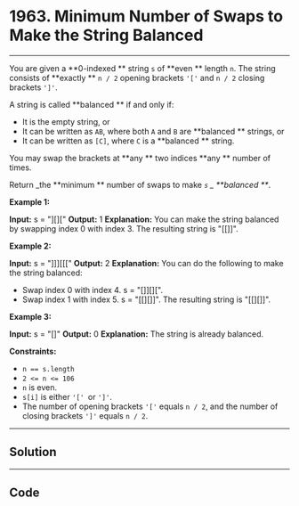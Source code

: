 # 1963. Minimum Number of Swaps to Make the String Balanced

---

You are given a **0-indexed ** string `s` of **even ** length `n`. The string consists of **exactly ** `n / 2` opening brackets `'['` and `n / 2` closing brackets `']'`.

A string is called **balanced ** if and only if:

  * It is the empty string, or
  * It can be written as `AB`, where both `A` and `B` are **balanced ** strings, or
  * It can be written as `[C]`, where `C` is a **balanced ** string.



You may swap the brackets at **any ** two indices **any ** number of times.

Return _the **minimum ** number of swaps to make _`s` _ **balanced **_.

 

**Example 1:**


**Input:** s = "][]["
**Output:** 1
**Explanation:** You can make the string balanced by swapping index 0 with index 3.
The resulting string is "[[]]".


**Example 2:**


**Input:** s = "]]][[["
**Output:** 2
**Explanation:** You can do the following to make the string balanced:
- Swap index 0 with index 4. s = "[]][][".
- Swap index 1 with index 5. s = "[[][]]".
The resulting string is "[[][]]".


**Example 3:**


**Input:** s = "[]"
**Output:** 0
**Explanation:** The string is already balanced.


 

**Constraints:**

  * `n == s.length`
  * `2 <= n <= 106`
  * `n` is even.
  * `s[i]` is either `'[' `or `']'`.
  * The number of opening brackets `'['` equals `n / 2`, and the number of closing brackets `']'` equals `n / 2`.

---

## Solution



---

## Code
```python


```